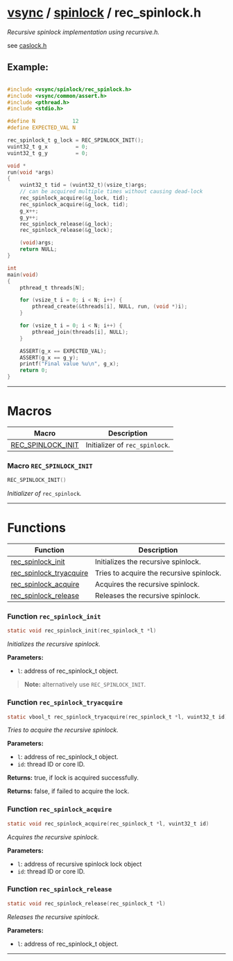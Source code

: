 #  [vsync](../README.md) / [spinlock](README.md) / rec_spinlock.h
_Recursive spinlock implementation using recursive.h._ 

see [caslock.h](caslock.h.md)


## Example:



```c

#include <vsync/spinlock/rec_spinlock.h>
#include <vsync/common/assert.h>
#include <pthread.h>
#include <stdio.h>

#define N            12
#define EXPECTED_VAL N

rec_spinlock_t g_lock = REC_SPINLOCK_INIT();
vuint32_t g_x         = 0;
vuint32_t g_y         = 0;

void *
run(void *args)
{
    vuint32_t tid = (vuint32_t)(vsize_t)args;
    // can be acquired multiple times without causing dead-lock
    rec_spinlock_acquire(&g_lock, tid);
    rec_spinlock_acquire(&g_lock, tid);
    g_x++;
    g_y++;
    rec_spinlock_release(&g_lock);
    rec_spinlock_release(&g_lock);

    (void)args;
    return NULL;
}

int
main(void)
{
    pthread_t threads[N];

    for (vsize_t i = 0; i < N; i++) {
        pthread_create(&threads[i], NULL, run, (void *)i);
    }

    for (vsize_t i = 0; i < N; i++) {
        pthread_join(threads[i], NULL);
    }

    ASSERT(g_x == EXPECTED_VAL);
    ASSERT(g_x == g_y);
    printf("Final value %u\n", g_x);
    return 0;
}
```

 

---
# Macros 

| Macro | Description |
|---|---|
| [REC_SPINLOCK_INIT](rec_spinlock.h.md#macro-rec_spinlock_init) | Initializer of `rec_spinlock`.  |

###  Macro `REC_SPINLOCK_INIT`

```c
REC_SPINLOCK_INIT()
```

 
_Initializer of_ `rec_spinlock`_._ 



---
# Functions 

| Function | Description |
|---|---|
| [rec_spinlock_init](rec_spinlock.h.md#function-rec_spinlock_init) | Initializes the recursive spinlock.  |
| [rec_spinlock_tryacquire](rec_spinlock.h.md#function-rec_spinlock_tryacquire) | Tries to acquire the recursive spinlock.  |
| [rec_spinlock_acquire](rec_spinlock.h.md#function-rec_spinlock_acquire) | Acquires the recursive spinlock.  |
| [rec_spinlock_release](rec_spinlock.h.md#function-rec_spinlock_release) | Releases the recursive spinlock.  |

###  Function `rec_spinlock_init`

```c
static void rec_spinlock_init(rec_spinlock_t *l)
``` 
_Initializes the recursive spinlock._ 




**Parameters:**

- `l`: address of rec_spinlock_t object.


> **Note:** alternatively use `REC_SPINLOCK_INIT`. 


###  Function `rec_spinlock_tryacquire`

```c
static vbool_t rec_spinlock_tryacquire(rec_spinlock_t *l, vuint32_t id)
``` 
_Tries to acquire the recursive spinlock._ 




**Parameters:**

- `l`: address of rec_spinlock_t object. 
- `id`: thread ID or core ID. 


**Returns:** true, if lock is acquired successfully. 

**Returns:** false, if failed to acquire the lock. 



###  Function `rec_spinlock_acquire`

```c
static void rec_spinlock_acquire(rec_spinlock_t *l, vuint32_t id)
``` 
_Acquires the recursive spinlock._ 




**Parameters:**

- `l`: address of recursive spinlock lock object 
- `id`: thread ID or core ID. 




###  Function `rec_spinlock_release`

```c
static void rec_spinlock_release(rec_spinlock_t *l)
``` 
_Releases the recursive spinlock._ 




**Parameters:**

- `l`: address of rec_spinlock_t object. 





---
